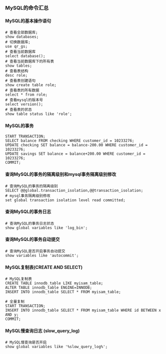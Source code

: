 ### MySQL的命令汇总


#### MySQL的基本操作语句

```mysql
# 查看全部数据库;
show databases;
# 切换数据库;
use qr_gs;
# 查看当前数据库
select database();
# 查看当前数据库下的所有表
show tables;
# 查看表结构
desc role;
# 查看表创建语句
show create table role;
# 查看表的所有数据
select * from role;
# 查看mysql的版本号
select version();
# 查看表的状态
show table status like 'role';
```

#### MySQL的事务

```mysql
START TRANSACTION;
SELECT balance FROM checking WHERE customer_id = 10233276;
UPDATE checking SET balance = balance-200.00 WHERE customer_id = 10233276;
UPDATE savings SET balance = balance+200.00 WHERE customer_id = 10233276;
COMMIT;
```

#### 查询MySQL的事务的隔离级别和mysql事务隔离级别修改
    
```mysql
# 查询MySQL的事务的隔离级别
SELECT @@global.transaction_isolation,@@transaction_isolation;
# mysql事务隔离级别修改
set global transaction isolation level read committed;
```    

#### 查询MySQL的事务日志
    
```mysql
# 查询MySQL的事务日志状态
show global variables like 'log_bin';
```    

#### 查询MySQL的事务自动提交
    
```mysql
# 查询MySQL是否开启事务自动提交
show variables like 'autocommit';
```    


#### MySQL复制表(CREATE AND SELECT) 
    
```mysql
# MySQL复制表
CREATE TABLE innodb_table LIKE myisam_table;
ALTER TABLE innodb_table ENGINE=INNODB;
INSERT INTO innodb_table SELECT * FROM myisam_table;

# 全量复制
START TRANSACTION;
INSERT INTO innodb_table SELECT * FROM myisam_table WHERE id BETWEEN x AND y;
COMMIT;
```    



#### MySQL慢查询日志 (slow_query_log)
    
```mysql
# MySQL慢查询是否开启
show global variables like '%slow_query_log%';
```    

